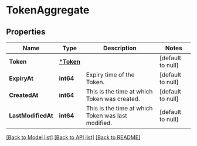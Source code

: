# TokenAggregate

## Properties
Name | Type | Description | Notes
------------ | ------------- | ------------- | -------------
**Token** | [***Token**](Token.md) |  | [default to null]
**ExpiryAt** | **int64** | Expiry time of the Token. | [default to null]
**CreatedAt** | **int64** | This is the time at which Token was created. | [default to null]
**LastModifiedAt** | **int64** | This is the time at which Token was last modified. | [default to null]

[[Back to Model list]](../README.md#documentation-for-models) [[Back to API list]](../README.md#documentation-for-api-endpoints) [[Back to README]](../README.md)

